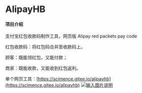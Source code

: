 # AlipayHB

#### 项目介绍
支付宝红包收款码制作工具，网页版
Alipay red packets pay code

红包收款码：将红包码合并至收款码上。

顾客：既能领红包，又能付款；

商家：既能收款，又能收到红包返利。

单个网页工具：[https://scimence.gitee.io/alipayhb](https://scimence.gitee.io/alipayhb)
[![输入图片说明](https://images.gitee.com/uploads/images/2018/1009/005037_7d8cff3d_334438.png "10002.png")](https://scimence.gitee.io/alipayhb)



